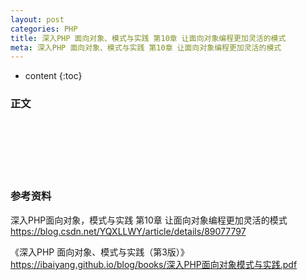 ```yaml
---
layout: post
categories: PHP
title: 深入PHP 面向对象、模式与实践 第10章 让面向对象编程更加灵活的模式
meta: 深入PHP 面向对象、模式与实践 第10章 让面向对象编程更加灵活的模式
---
```

* content
{:toc}

### 正文


<br/><br/><br/><br/><br/>
### 参考资料

深入PHP面向对象，模式与实践 第10章 让面向对象编程更加灵活的模式 <https://blog.csdn.net/YQXLLWY/article/details/89077797>

《深入PHP 面向对象、模式与实践（第3版）》 <https://ibaiyang.github.io/blog/books/深入PHP面向对象模式与实践.pdf>
